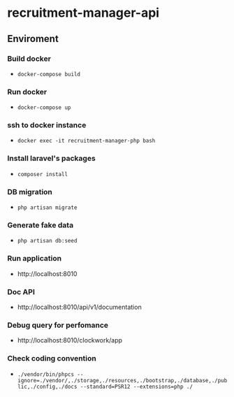 # recruitment-manager-api
## Enviroment
### Build docker
- `docker-compose build`
### Run docker
- `docker-compose up`
### ssh to docker instance
- `docker exec -it recruitment-manager-php bash`
### Install laravel's packages
- `composer install`
### DB migration
- `php artisan migrate`
### Generate fake data
- `php artisan db:seed`
### Run application
- http://localhost:8010
### Doc API
- http://localhost:8010/api/v1/documentation
### Debug query for perfomance
- http://localhost:8010/clockwork/app
### Check coding convention
- `./vendor/bin/phpcs --ignore=./vendor/,./storage,./resources,./bootstrap,./database,./public,./config,./docs --standard=PSR12 --extensions=php ./`
